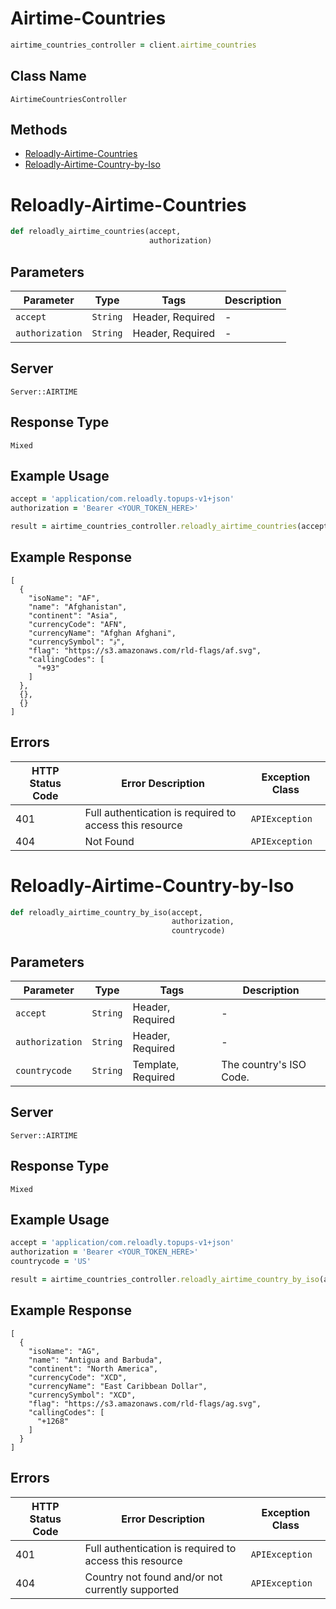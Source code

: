 # Airtime-Countries

```ruby
airtime_countries_controller = client.airtime_countries
```

## Class Name

`AirtimeCountriesController`

## Methods

* [Reloadly-Airtime-Countries](../../doc/controllers/airtime-countries.md#reloadly-airtime-countries)
* [Reloadly-Airtime-Country-by-Iso](../../doc/controllers/airtime-countries.md#reloadly-airtime-country-by-iso)


# Reloadly-Airtime-Countries

```ruby
def reloadly_airtime_countries(accept,
                               authorization)
```

## Parameters

| Parameter | Type | Tags | Description |
|  --- | --- | --- | --- |
| `accept` | `String` | Header, Required | - |
| `authorization` | `String` | Header, Required | - |

## Server

`Server::AIRTIME`

## Response Type

`Mixed`

## Example Usage

```ruby
accept = 'application/com.reloadly.topups-v1+json'
authorization = 'Bearer <YOUR_TOKEN_HERE>'

result = airtime_countries_controller.reloadly_airtime_countries(accept, authorization)
```

## Example Response

```
[
  {
    "isoName": "AF",
    "name": "Afghanistan",
    "continent": "Asia",
    "currencyCode": "AFN",
    "currencyName": "Afghan Afghani",
    "currencySymbol": "؋",
    "flag": "https://s3.amazonaws.com/rld-flags/af.svg",
    "callingCodes": [
      "+93"
    ]
  },
  {},
  {}
]
```

## Errors

| HTTP Status Code | Error Description | Exception Class |
|  --- | --- | --- |
| 401 | Full authentication is required to access this resource | `APIException` |
| 404 | Not Found | `APIException` |


# Reloadly-Airtime-Country-by-Iso

```ruby
def reloadly_airtime_country_by_iso(accept,
                                    authorization,
                                    countrycode)
```

## Parameters

| Parameter | Type | Tags | Description |
|  --- | --- | --- | --- |
| `accept` | `String` | Header, Required | - |
| `authorization` | `String` | Header, Required | - |
| `countrycode` | `String` | Template, Required | The country's ISO Code. |

## Server

`Server::AIRTIME`

## Response Type

`Mixed`

## Example Usage

```ruby
accept = 'application/com.reloadly.topups-v1+json'
authorization = 'Bearer <YOUR_TOKEN_HERE>'
countrycode = 'US'

result = airtime_countries_controller.reloadly_airtime_country_by_iso(accept, authorization, countrycode)
```

## Example Response

```
[
  {
    "isoName": "AG",
    "name": "Antigua and Barbuda",
    "continent": "North America",
    "currencyCode": "XCD",
    "currencyName": "East Caribbean Dollar",
    "currencySymbol": "XCD",
    "flag": "https://s3.amazonaws.com/rld-flags/ag.svg",
    "callingCodes": [
      "+1268"
    ]
  }
]
```

## Errors

| HTTP Status Code | Error Description | Exception Class |
|  --- | --- | --- |
| 401 | Full authentication is required to access this resource | `APIException` |
| 404 | Country not found and/or not currently supported | `APIException` |

